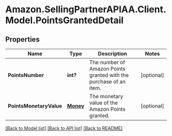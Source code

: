 # Amazon.SellingPartnerAPIAA.Client.Model.PointsGrantedDetail
## Properties

Name | Type | Description | Notes
------------ | ------------- | ------------- | -------------
**PointsNumber** | **int?** | The number of Amazon Points granted with the purchase of an item. | [optional] 
**PointsMonetaryValue** | [**Money**](Money.md) | The monetary value of the Amazon Points granted. | [optional] 

[[Back to Model list]](../README.md#documentation-for-models) [[Back to API list]](../README.md#documentation-for-api-endpoints) [[Back to README]](../README.md)

